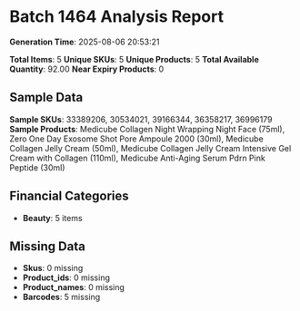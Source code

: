 # Batch 1464 Analysis Report

**Generation Time**: 2025-08-06 20:53:21

**Total Items**: 5
**Unique SKUs**: 5
**Unique Products**: 5
**Total Available Quantity**: 92.00
**Near Expiry Products**: 0

## Sample Data
**Sample SKUs**: 33389206, 30534021, 39166344, 36358217, 36996179
**Sample Products**: Medicube Collagen Night Wrapping Night Face (75ml), Zero One Day Exosome Shot Pore Ampoule 2000 (30ml), Medicube Collagen Jelly Cream (50ml), Medicube Collagen Jelly Cream Intensive Gel Cream with Collagen (110ml), Medicube Anti-Aging Serum Pdrn Pink Peptide (30ml)

## Financial Categories
- **Beauty**: 5 items

## Missing Data
- **Skus**: 0 missing
- **Product_ids**: 0 missing
- **Product_names**: 0 missing
- **Barcodes**: 5 missing
